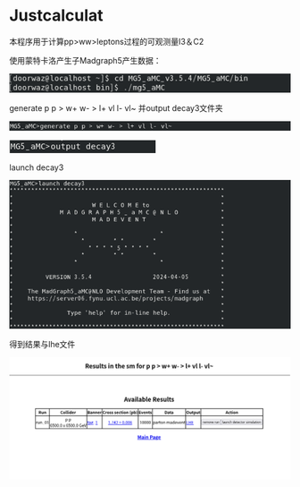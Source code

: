 # Justcalculat
本程序用于计算pp>ww>leptons过程的可观测量I3＆C2

使用蒙特卡洛产生子Madgraph5产生数据：

![image](https://github.com/2869947386/CalculatePPWW/blob/main/image/cd.png)

generate p p > w+ w- > l+ vl l- vl~ 并output decay3文件夹

![image](https://github.com/2869947386/CalculatePPWW/blob/main/image/generate.png)

![image](https://github.com/2869947386/CalculatePPWW/blob/main/image/output.png)

launch decay3

![image](https://github.com/2869947386/CalculatePPWW/blob/main/image/launch.png)

得到结果与lhe文件

![image](https://github.com/2869947386/CalculatePPWW/blob/main/image/result.png)
